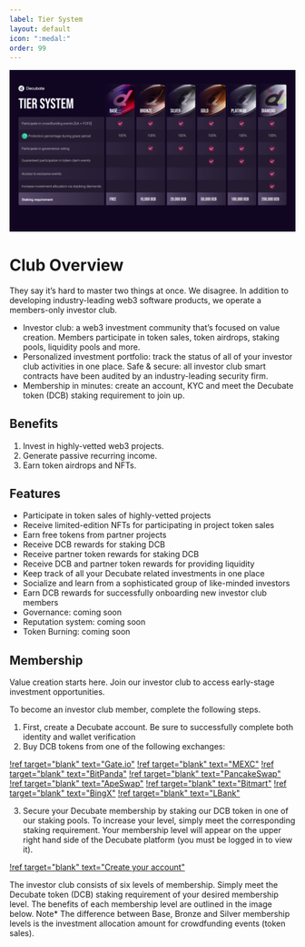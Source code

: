 ```yaml
---
label: Tier System
layout: default
icon: ":medal:"
order: 99
---
```


![Decubate Tier System](../static/tier_system_image.png)
# Club Overview
They say it’s hard to master two things at once. We disagree. In addition to developing industry-leading web3 software products, we operate a members-only investor club.

- Investor club: a web3 investment community that’s focused on value creation. Members participate in token sales, token airdrops, staking pools, liquidity pools and more.
- Personalized investment portfolio: track the status of all of your investor club activities in one place.
Safe & secure: all investor club smart contracts have been audited by an industry-leading security firm.
- Membership in minutes: create an account, KYC and meet the Decubate token (DCB) staking requirement to join up.

## Benefits
1. Invest in highly-vetted web3 projects.
2. Generate passive recurring income.
3. Earn token airdrops and NFTs.

## Features
- Participate in token sales of highly-vetted projects
- Receive limited-edition NFTs for participating in project token sales
- Earn free tokens from partner projects
- Receive DCB rewards for staking DCB
- Receive partner token rewards for staking DCB
- Receive DCB and partner token rewards for providing liquidity
- Keep track of all your Decubate related investments in one place
- Socialize and learn from a sophisticated group of like-minded investors
- Earn DCB rewards for successfully onboarding new investor club members
- Governance: coming soon
- Reputation system: coming soon
- Token Burning: coming soon

## Membership
Value creation starts here. Join our investor club to access early-stage investment opportunities. 

To become an investor club member, complete the following steps. 
1. First, create a Decubate account. Be sure to successfully complete both identity and wallet verification
2. Buy DCB tokens from one of the following exchanges:

[!ref target="blank" text="Gate.io"](https://gate.io/trade/DCB_USDT)
[!ref target="blank" text="MEXC"](https://www.mexc.com/exchange/DCB_USDT)
[!ref target="blank" text="BitPanda"](https://www.bitpanda.com/en/prices/decubate-dcb)
[!ref target="blank" text="PancakeSwap"](https://pancakeswap.finance/swap)
[!ref target="blank" text="ApeSwap"](https://app.apeswap.finance/swap)
[!ref target="blank" text="Bitmart"](https://www.bitmart.com/trade/en-US?layout=basic&theme=dark&symbol=DCB_USDT)
[!ref target="blank" text="BingX"](https://bingx.com/it-it/spot/DCBUSDT/)
[!ref target="blank" text="LBank"](https://www.lbank.com/en-US/trade/dcb_usdt/)

3. Secure your Decubate membership by staking our DCB token in one of our staking pools. To increase your level, simply meet the corresponding staking requirement. Your membership level will appear on the upper right hand side of the Decubate platform (you must be logged in to view it).

[!ref target="blank" text="Create your account"](https://platform.decubate.com/register)

The investor club consists of six levels of membership. Simply meet the Decubate token (DCB) staking requirement of your desired membership level. The benefits of each membership level are outlined in the image below. Note* The difference between Base, Bronze and Silver membership levels is the investment allocation amount for crowdfunding events (token sales). 